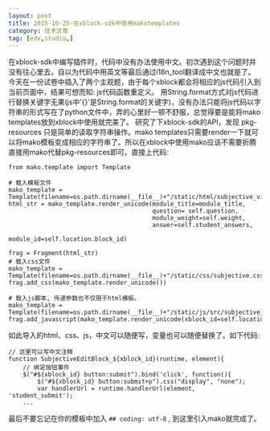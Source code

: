 ```yaml
---
layout: post
title: 2015-10-25-在xblock-sdk中使用makotemplates
category: 技术文章
tag: [edx,studio,]
---
```


在xblock-sdk中编写插件时，代码中没有办法使用中文。初次遇到这个问题时并没有往心里去，自以为代码中用英文等最后通过i18n_tool翻译成中文也就是了。
今天在一份试卷中插入了两个主观题，由于每个xblock都会将相应的js代码引入到当前页面中，结果可想而知: js代码函数重定义。
用String.format方式对js代码进行替换关键字无果(js中'{}'是String.format的关键字)，没有办法只能将js代码以字符串的形式写在了python文件中，弄的心里好一顿不舒服，总觉得要是能将mako templates放到xblock中使用就完美了。
研究了下xblock-sdk的API，发现 pkg-resources 只是简单的读取字符串操作。mako templates只需要render一下就可以将mako模板变成相应的字符串了。所以在xblock中使用mako应该不需要折腾直接用mako代替pkg-resources即可。直接上代码:

    from mako.template import Template
    
    # 载入模板文件
    mako_template = Template(filename=os.path.dirname(__file__)+"/static/html/subjective_view.html")
    html_str = mako_template.render_unicode(module_title=module_title,
                                            question= self.question,
                                            module_weight=self.weight,
                                            answer=self.student_answers,
                                            module_id=self.location.block_id)
    
    frag = Fragment(html_str)
    # 载入css文件
    mako_template = Template(filename=os.path.dirname(__file__)+"/static/css/subjective.css")
    frag.add_css(mako_template.render_unicode())
    
    # 载入js脚本, 传递参数也不仅限于html模板。
    mako_template = Template(filename=os.path.dirname(__file__)+"/static/js/src/subjective_student.js")
    frag.add_javascript(mako_template.render_unicode(xblock_id=self.location.block_id))

如此导入的html、css、js，中文可以随便写，变量也可以随便替换了。如下代码:

    // 这里可以写中文注释
    function SubjectiveEditBlock_${xblock_id}(runtime, element){
        // 绑定按钮事件
        $("#${xblock_id} button:submit").bind('click', function(){
            $("#${xblock_id} button:submit+p").css("display", "none");
            var handlerUrl = runtime.handlerUrl(element, 'student_submit');
        ...

最后不要忘记在你的模板中加入 ```## coding: utf-8``` , 到这里引入mako就完成了。